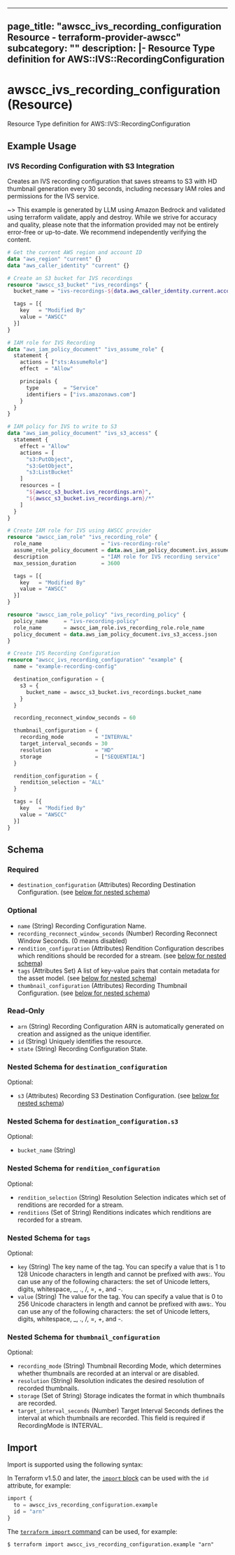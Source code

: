 
---
page_title: "awscc_ivs_recording_configuration Resource - terraform-provider-awscc"
subcategory: ""
description: |-
  Resource Type definition for AWS::IVS::RecordingConfiguration
---

# awscc_ivs_recording_configuration (Resource)

Resource Type definition for AWS::IVS::RecordingConfiguration

## Example Usage

### IVS Recording Configuration with S3 Integration

Creates an IVS recording configuration that saves streams to S3 with HD thumbnail generation every 30 seconds, including necessary IAM roles and permissions for the IVS service.

~> This example is generated by LLM using Amazon Bedrock and validated using terraform validate, apply and destroy. While we strive for accuracy and quality, please note that the information provided may not be entirely error-free or up-to-date. We recommend independently verifying the content.

```terraform
# Get the current AWS region and account ID
data "aws_region" "current" {}
data "aws_caller_identity" "current" {}

# Create an S3 bucket for IVS recordings
resource "awscc_s3_bucket" "ivs_recordings" {
  bucket_name = "ivs-recordings-${data.aws_caller_identity.current.account_id}-${data.aws_region.current.name}"

  tags = [{
    key   = "Modified By"
    value = "AWSCC"
  }]
}

# IAM role for IVS Recording
data "aws_iam_policy_document" "ivs_assume_role" {
  statement {
    actions = ["sts:AssumeRole"]
    effect  = "Allow"

    principals {
      type        = "Service"
      identifiers = ["ivs.amazonaws.com"]
    }
  }
}

# IAM policy for IVS to write to S3
data "aws_iam_policy_document" "ivs_s3_access" {
  statement {
    effect = "Allow"
    actions = [
      "s3:PutObject",
      "s3:GetObject",
      "s3:ListBucket"
    ]
    resources = [
      "${awscc_s3_bucket.ivs_recordings.arn}",
      "${awscc_s3_bucket.ivs_recordings.arn}/*"
    ]
  }
}

# Create IAM role for IVS using AWSCC provider
resource "awscc_iam_role" "ivs_recording_role" {
  role_name                   = "ivs-recording-role"
  assume_role_policy_document = data.aws_iam_policy_document.ivs_assume_role.json
  description                 = "IAM role for IVS recording service"
  max_session_duration        = 3600

  tags = [{
    key   = "Modified By"
    value = "AWSCC"
  }]
}

resource "awscc_iam_role_policy" "ivs_recording_policy" {
  policy_name     = "ivs-recording-policy"
  role_name       = awscc_iam_role.ivs_recording_role.role_name
  policy_document = data.aws_iam_policy_document.ivs_s3_access.json
}

# Create IVS Recording Configuration
resource "awscc_ivs_recording_configuration" "example" {
  name = "example-recording-config"

  destination_configuration = {
    s3 = {
      bucket_name = awscc_s3_bucket.ivs_recordings.bucket_name
    }
  }

  recording_reconnect_window_seconds = 60

  thumbnail_configuration = {
    recording_mode          = "INTERVAL"
    target_interval_seconds = 30
    resolution              = "HD"
    storage                 = ["SEQUENTIAL"]
  }

  rendition_configuration = {
    rendition_selection = "ALL"
  }

  tags = [{
    key   = "Modified By"
    value = "AWSCC"
  }]
}
```

<!-- schema generated by tfplugindocs -->
## Schema

### Required

- `destination_configuration` (Attributes) Recording Destination Configuration. (see [below for nested schema](#nestedatt--destination_configuration))

### Optional

- `name` (String) Recording Configuration Name.
- `recording_reconnect_window_seconds` (Number) Recording Reconnect Window Seconds. (0 means disabled)
- `rendition_configuration` (Attributes) Rendition Configuration describes which renditions should be recorded for a stream. (see [below for nested schema](#nestedatt--rendition_configuration))
- `tags` (Attributes Set) A list of key-value pairs that contain metadata for the asset model. (see [below for nested schema](#nestedatt--tags))
- `thumbnail_configuration` (Attributes) Recording Thumbnail Configuration. (see [below for nested schema](#nestedatt--thumbnail_configuration))

### Read-Only

- `arn` (String) Recording Configuration ARN is automatically generated on creation and assigned as the unique identifier.
- `id` (String) Uniquely identifies the resource.
- `state` (String) Recording Configuration State.

<a id="nestedatt--destination_configuration"></a>
### Nested Schema for `destination_configuration`

Optional:

- `s3` (Attributes) Recording S3 Destination Configuration. (see [below for nested schema](#nestedatt--destination_configuration--s3))

<a id="nestedatt--destination_configuration--s3"></a>
### Nested Schema for `destination_configuration.s3`

Optional:

- `bucket_name` (String)



<a id="nestedatt--rendition_configuration"></a>
### Nested Schema for `rendition_configuration`

Optional:

- `rendition_selection` (String) Resolution Selection indicates which set of renditions are recorded for a stream.
- `renditions` (Set of String) Renditions indicates which renditions are recorded for a stream.


<a id="nestedatt--tags"></a>
### Nested Schema for `tags`

Optional:

- `key` (String) The key name of the tag. You can specify a value that is 1 to 128 Unicode characters in length and cannot be prefixed with aws:. You can use any of the following characters: the set of Unicode letters, digits, whitespace, _, ., /, =, +, and -.
- `value` (String) The value for the tag. You can specify a value that is 0 to 256 Unicode characters in length and cannot be prefixed with aws:. You can use any of the following characters: the set of Unicode letters, digits, whitespace, _, ., /, =, +, and -.


<a id="nestedatt--thumbnail_configuration"></a>
### Nested Schema for `thumbnail_configuration`

Optional:

- `recording_mode` (String) Thumbnail Recording Mode, which determines whether thumbnails are recorded at an interval or are disabled.
- `resolution` (String) Resolution indicates the desired resolution of recorded thumbnails.
- `storage` (Set of String) Storage indicates the format in which thumbnails are recorded.
- `target_interval_seconds` (Number) Target Interval Seconds defines the interval at which thumbnails are recorded. This field is required if RecordingMode is INTERVAL.

## Import

Import is supported using the following syntax:

In Terraform v1.5.0 and later, the [`import` block](https://developer.hashicorp.com/terraform/language/import) can be used with the `id` attribute, for example:

```terraform
import {
  to = awscc_ivs_recording_configuration.example
  id = "arn"
}
```

The [`terraform import` command](https://developer.hashicorp.com/terraform/cli/commands/import) can be used, for example:

```shell
$ terraform import awscc_ivs_recording_configuration.example "arn"
```

